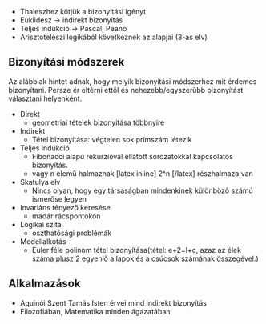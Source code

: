  - Thaleszhez kötjük a bizonyítási igényt
 - Euklidesz → indirekt bizonyítás
 - Teljes indukció → Pascal, Peano
 - Arisztotelészi logikából következnek az alapjai (3-as elv)

## Bizonyítási módszerek

Az alábbiak hintet adnak, hogy melyik bizonyítási módszerhez mit érdemes bizonyítani. Persze ér eltérni ettől és nehezebb/egyszerűbb bizonyítást választani helyenként.

- Direkt
  + geometriai tételek bizonyítása többnyire
- Indirekt
  + Tétel bizonyítása: végtelen sok prímszám létezik
- Teljes indukció
  + Fibonacci alapú rekúrzióval ellátott sorozatokkal kapcsolatos bizonyítás.
  + vagy n elemű halmaznak [latex inline] 2^n [/latex] részhalmaza van
- Skatulya elv
  + Nincs olyan, hogy egy társaságban mindenkinek különböző számú ismerőse legyen
- Invariáns tényező keresése
  + madár rácspontokon
- Logikai szita
  + oszthatósági problémák
- Modellalkotás
  + Euler féle polinom tétel bizonyítása(tétel: e+2=l+c, azaz az élek száma plusz 2 egyenlő a lapok és a csúcsok számának összegével.)

## Alkalmazások

- Aquinói Szent Tamás Isten érvei mind indirekt bizonyítás
- Filozófiában, Matematika minden ágazatában
